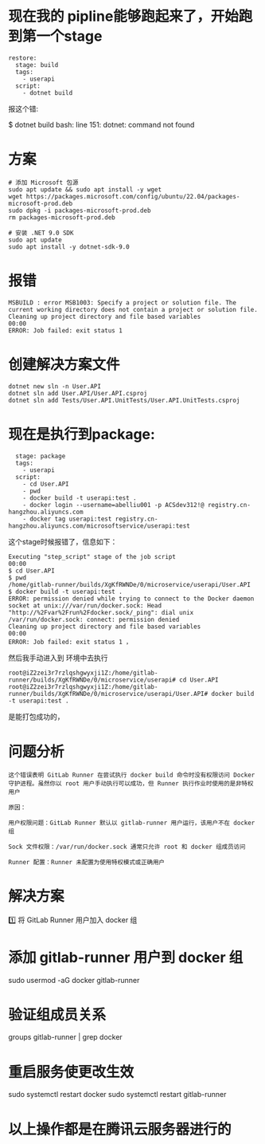 # 现在我的 pipline能够跑起来了，开始跑到第一个stage

```
restore:
  stage: build
  tags:
    - userapi
  script:
    - dotnet build
```
报这个错:

$ dotnet build
bash: line 151: dotnet: command not found

# 方案

```
# 添加 Microsoft 包源
sudo apt update && sudo apt install -y wget
wget https://packages.microsoft.com/config/ubuntu/22.04/packages-microsoft-prod.deb
sudo dpkg -i packages-microsoft-prod.deb
rm packages-microsoft-prod.deb

# 安装 .NET 9.0 SDK
sudo apt update
sudo apt install -y dotnet-sdk-9.0
```

# 报错
```
MSBUILD : error MSB1003: Specify a project or solution file. The current working directory does not contain a project or solution file.
Cleaning up project directory and file based variables
00:00
ERROR: Job failed: exit status 1

```
# 创建解决方案文件
```
dotnet new sln -n User.API
dotnet sln add User.API/User.API.csproj
dotnet sln add Tests/User.API.UnitTests/User.API.UnitTests.csproj
```

# 现在是执行到package:
```
  stage: package
  tags:
    - userapi
  script:
    - cd User.API
    - pwd
    - docker build -t userapi:test .
    - docker login --username=abelliu001 -p ACSdev312!@ registry.cn-hangzhou.aliyuncs.com
    - docker tag userapi:test registry.cn-hangzhou.aliyuncs.com/microsoftservice/userapi:test
```
这个stage时候报错了，信息如下：
```    
Executing "step_script" stage of the job script
00:00
$ cd User.API
$ pwd
/home/gitlab-runner/builds/XgKfRWNDe/0/microservice/userapi/User.API
$ docker build -t userapi:test .
ERROR: permission denied while trying to connect to the Docker daemon socket at unix:///var/run/docker.sock: Head "http://%2Fvar%2Frun%2Fdocker.sock/_ping": dial unix /var/run/docker.sock: connect: permission denied
Cleaning up project directory and file based variables
00:00
ERROR: Job failed: exit status 1 ，
```

然后我手动进入到 环境中去执行
```
root@iZ2zei3r7rzlqshgwyxji1Z:/home/gitlab-runner/builds/XgKfRWNDe/0/microservice/userapi# cd User.API
root@iZ2zei3r7rzlqshgwyxji1Z:/home/gitlab-runner/builds/XgKfRWNDe/0/microservice/userapi/User.API# docker build -t userapi:test .
```
 是能打包成功的，

 # 问题分析
 ```
这个错误表明 GitLab Runner 在尝试执行 docker build 命令时没有权限访问 Docker 守护进程。虽然你以 root 用户手动执行可以成功，但 Runner 执行作业时使用的是非特权用户

原因：

用户权限问题：GitLab Runner 默认以 gitlab-runner 用户运行，该用户不在 docker 组

Sock 文件权限：/var/run/docker.sock 通常只允许 root 和 docker 组成员访问

Runner 配置：Runner 未配置为使用特权模式或正确用户
 ```

# 解决方案

 1️⃣ 将 GitLab Runner 用户加入 docker 组
# 添加 gitlab-runner 用户到 docker 组
sudo usermod -aG docker gitlab-runner

# 验证组成员关系
groups gitlab-runner | grep docker

# 重启服务使更改生效
sudo systemctl restart docker
sudo systemctl restart gitlab-runner

# 以上操作都是在腾讯云服务器进行的